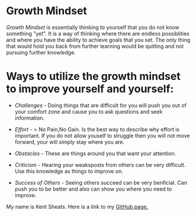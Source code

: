 # **Growth Mindset**

 *Growth Mindset* is essentially thinking to yourself that you do not know something "yet".  It is a way of thinking where there are endless possiblities and where you have the ability to achieve goals that you set.  The only thing that would hold you back from further learning would be quitting and not pursuing further knowledge. 

# **Ways to utilize the growth mindset to improve yourself and yourself:**

* _Challenges_ -  Doing things that are difficult for you will push you out of your comfort zone and cause you to ask questions and seek information.  

* _Effort_ -  > No Pain,No Gain. Is the best way to describe why effort is important.  If you do not allow youself to struggle then you will not move forward, your will simply stay where you are.

* _Obstacles_ - These are things around you that want your attention. 

* _Criticism_ - Hearing your weaksposts from others can be very difficult.  Use this knowledge as things to improve on.

* _Success of Others_ -  Seeing others succeed can be very benficial.  Can push you to be better and also can show you where you need to improve.

My name is Kent Sheats.  Here is a link to my [GitHub page.](https://github.com/KentFletcher)
